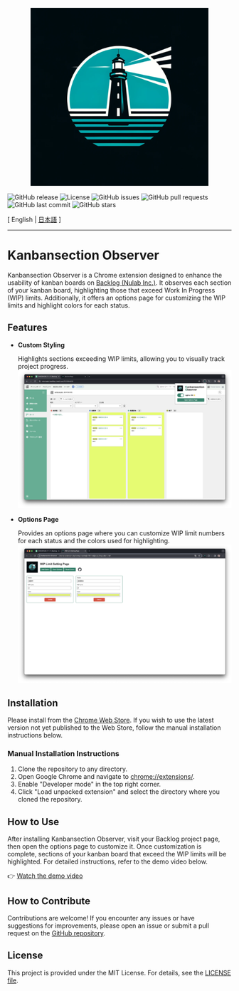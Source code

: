 <p align="center">
  <a href="https://github.com/nekonado/kanbansection-observer">
    <img src="./img/logo.webp" alt="Kanbansection Observer" width="400px" />
  </a>
</p>

![GitHub release](https://img.shields.io/github/v/release/nekonado/kanbansection-observer?&label=release)
![License](https://img.shields.io/github/license/nekonado/kanbansection-observer?color=#00836b)
![GitHub issues](https://img.shields.io/github/issues/nekonado/kanbansection-observer?color=#00836b)
![GitHub pull requests](https://img.shields.io/github/issues-pr/nekonado/kanbansection-observer?color=#00836b)
![GitHub last commit](https://img.shields.io/github/last-commit/nekonado/kanbansection-observer?color=#00836b)
![GitHub stars](https://img.shields.io/github/stars/nekonado/kanbansection-observer?color=#00836b)

[ English | [日本語](https://github.com/nekonado/kanbansection-observer/blob/main/README.md) ]

---

# Kanbansection Observer

Kanbansection Observer is a Chrome extension designed to enhance the usability of kanban boards on [Backlog (Nulab Inc.)](https://backlog.com/ja/). It observes each section of your kanban board, highlighting those that exceed Work In Progress (WIP) limits. Additionally, it offers an options page for customizing the WIP limits and highlight colors for each status.

## Features

- **Custom Styling**

  Highlights sections exceeding WIP limits, allowing you to visually track project progress.
  ![demo1](./img/demo-1.png)

- **Options Page**

  Provides an options page where you can customize WIP limit numbers for each status and the colors used for highlighting.
  ![demo2](./img/demo-2.png)

## Installation

Please install from the [Chrome Web Store](https://chromewebstore.google.com/detail/kanbansection-observer/mpdokkleihjigkcikbibmimekikdpmam). If you wish to use the latest version not yet published to the Web Store, follow the manual installation instructions below.

### Manual Installation Instructions

1. Clone the repository to any directory.
2. Open Google Chrome and navigate to [chrome://extensions/](chrome://extensions/).
3. Enable "Developer mode" in the top right corner.
4. Click "Load unpacked extension" and select the directory where you cloned the repository.

## How to Use

After installing Kanbansection Observer, visit your Backlog project page, then open the options page to customize it. Once customization is complete, sections of your kanban board that exceed the WIP limits will be highlighted. For detailed instructions, refer to the demo video below.

👉 [Watch the demo video](https://www.youtube.com/watch?v=Jj5IasT99XY)

## How to Contribute

Contributions are welcome! If you encounter any issues or have suggestions for improvements, please open an issue or submit a pull request on the [GitHub repository](https://github.com/nekonado/kanbansection-observer).

## License

This project is provided under the MIT License. For details, see the [LICENSE file](https://github.com/nekonado/kanbansection-observer/blob/main/LICENSE).
